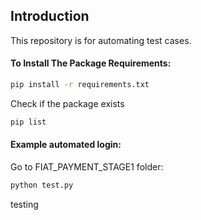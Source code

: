 ## Introduction
This repository is for automating test cases.

#### To Install The Package Requirements:

```sh
pip install -r requirements.txt
```
Check if the package exists
```sh
pip list
```
#### Example automated login:
Go to FIAT_PAYMENT_STAGE1 folder:
```sh
python test.py
```
testing
